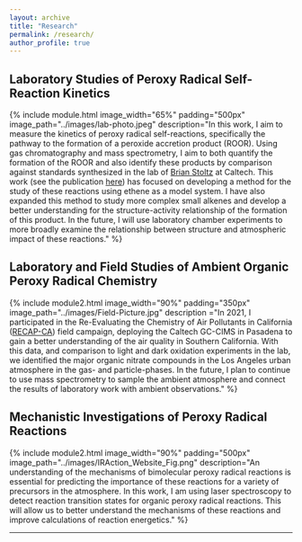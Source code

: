 ```yaml
---
layout: archive
title: "Research"
permalink: /research/
author_profile: true
---
```

## Laboratory Studies of Peroxy Radical Self-Reaction Kinetics

{% include module.html image_width="65%" padding="500px" image_path="../images/lab-photo.jpeg" description="In this work, I aim to measure the kinetics of peroxy radical self-reactions, specifically the pathway to the formation of a peroxide accretion product (ROOR). Using gas chromatography and mass spectrometry, I aim to both quantify the formation of the ROOR and also identify these products by comparison against standards synthesized in the lab of [Brian Stoltz](https://www.stoltz.caltech.edu/brianstoltz) at Caltech. This work (see the publication [here](../publication/2023-accretionproductformationethene)) has focused on developing a method for the study of these reactions using ethene as a model system. I have also expanded this method to study more complex small alkenes and develop a better understanding for the structure-activity relationship of the formation of this product. In the future, I will use laboratory chamber experiments to more broadly examine the relationship between structure and atmospheric impact of these reactions." %}

## Laboratory and Field Studies of Ambient Organic Peroxy Radical Chemistry

{% include module2.html image_width="90%" padding="350px" image_path="../images/Field-Picture.jpg" description ="In 2021, I participated in the Re-Evaluating the Chemistry of Air Pollutants in California ([RECAP-CA](https://csl.noaa.gov/projects/sunvex/)) field campaign, deploying the Caltech GC-CIMS in Pasadena to gain a better understanding of the air quality in Southern California. With this data, and comparison to light and dark oxidation experiments in the lab, we identified the major organic nitrate compounds in the Los Angeles urban atmosphere in the gas- and particle-phases. In the future, I plan to continue to use mass spectrometry to sample the ambient atmosphere and connect the results of laboratory work with ambient observations." %}

## Mechanistic Investigations of Peroxy Radical Reactions

{% include module2.html image_width="90%" padding="500px" image_path="../images/IRAction_Website_Fig.png" description="An understanding of the mechanisms of bimolecular peroxy radical reactions is essential for predicting the importance of these reactions for a variety of precursors in the atmosphere. In this work, I am using laser spectroscopy to detect reaction transition states for organic peroxy radical reactions. This will allow us to better understand the mechanisms of these reactions and improve calculations of reaction energetics." %}

------------------------------------------------------------------------------- 
